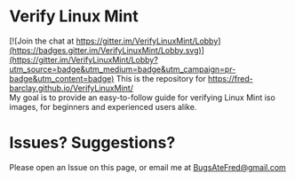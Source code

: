 Verify Linux Mint
=================

[![Join the chat at https://gitter.im/VerifyLinuxMint/Lobby](https://badges.gitter.im/VerifyLinuxMint/Lobby.svg)](https://gitter.im/VerifyLinuxMint/Lobby?utm_source=badge&utm_medium=badge&utm_campaign=pr-badge&utm_content=badge)
This is the repository for https://fred-barclay.github.io/VerifyLinuxMint/  
My goal is to provide an easy-to-follow guide for
verifying Linux Mint iso images, for beginners and experienced users alike.


Issues? Suggestions?
======================
Please open an Issue on this page, or email me at BugsAteFred@gmail.com
